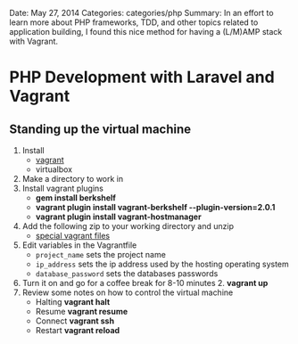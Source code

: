 Date: May 27, 2014
Categories: categories/php
Summary: In an effort to learn more about PHP frameworks, TDD, and other topics related to application building, I found this nice method for having a (L/M)AMP stack with Vagrant.

# PHP Development with Laravel and Vagrant

## Standing up the virtual machine

1. Install
    + [vagrant](https://www.virtualbox.org)
    + virtualbox
1. Make a directory to work in
1. Install vagrant plugins
    +  __gem install berkshelf__
    +  __vagrant plugin install vagrant-berkshelf --plugin-version=2.0.1__
    +  __vagrant plugin install vagrant-hostmanager__
1.  Add the following zip to your working directory and unzip
    +  [special vagrant files](/attachments/Vagrant-Laravel-Stack.zip "vagrant and laravel files")
1.  Edit variables in the Vagrantfile
    +  `project_name` sets the project name
    +  `ip_address` sets the ip address used by the hosting operating system
    +  `database_password` sets the databases passwords
1.  Turn it on and go for a coffee break for 8-10 minutes
    2.  __vagrant up__
2.  Review some notes on how to control the virtual machine
    * Halting __vagrant halt__
    * Resume __vagrant resume__
    * Connect __vagrant ssh__
    * Restart __vagrant reload__

## 

